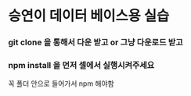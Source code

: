 # 승연이 데이터 베이스용 실습

### git clone 을 통해서 다운 받고 or 그냥 다운로드 받고

### npm install 을 먼저 셀에서 실행시켜주세요
꼭 폴더 안으로 들어가서 npm 해야함
